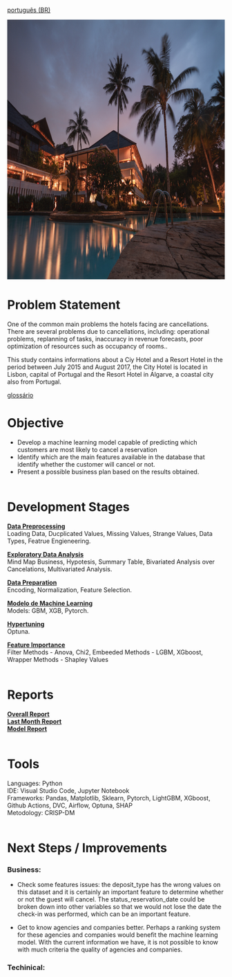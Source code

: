 [português (BR)](https://github.com/alyssonvidal/Hotel-Booking-Cancelations/blob/main/README_PT.md)

<center><img src="/images/hotel.jpg" alt="logo" width="800" height="600"/></center>

# Problem Statement

One of the common main problems the hotels facing are cancellations. There are several problems due to cancellations, including: operational problems, replanning of tasks, inaccuracy in revenue forecasts, poor optimization of resources such as occupancy of rooms..

This study contains informations about a Ciy Hotel and a Resort Hotel in the period between July 2015 and August 2017, the City Hotel is located in Lisbon, capital of Portugal and the Resort Hotel in Algarve, a coastal city also from Portugal.

[glossário](https://github.com/alyssonvidal/Hotel-Booking-Cancelations/blob/main/referenses/glossary_PT.md)

# Objective

* Develop a machine learning model capable of predicting which customers are most likely to cancel a reservation
* Identify which are the main features available in the database that identify whether the customer will cancel or not.
* Present a possible business plan based on the results obtained.<br><br>

# Development Stages
[**Data Preprocessing**](https://github.com/alyssonvidal/Bank-Marketing-Cluster/blob/main/notebooks/part01_preprocessing.ipynb)<br>
Loading Data, Ducplicated Values, Missing Values, Strange Values, Data Types, Featrue Engieneering.

[**Exploratory Data Analysis**](https://github.com/alyssonvidal/Bank-Marketing-Cluster/blob/main/notebooks/part02_eda.ipynb)<br>
Mind Map Business, Hypotesis, Summary Table, Bivariated Analysis over Cancelations, Multivariated Analysis.

[**Data Preparation**](https://github.com/alyssonvidal/Bank-Marketing-Cluster/blob/main/notebooks/part03_model.ipynb)<br>
Encoding, Normalization, Feature Selection.

[**Modelo de Machine Learning**](https://github.com/alyssonvidal/Bank-Marketing-Cluster/blob/main/notebooks/part03_model.ipynb)<br>
Models: GBM, XGB, Pytorch.

[**Hypertuning**](https://github.com/alyssonvidal/Bank-Marketing-Cluster/blob/main/notebooks/part03_model.ipynb)<br>
Optuna.

[**Feature Importance**](https://github.com/alyssonvidal/Bank-Marketing-Cluster/blob/main/notebooks/part03_model.ipynb)<br>
Filter Methods - Anova, Chi2, Embeeded Methods - LGBM, XGboost, Wrapper Methods - Shapley Values<br><br>

# Reports
[**Overall Report**](https://github.com/alyssonvidal/Bank-Marketing-Cluster/blob/main/reports/resultados.md)<br>
[**Last Month Report**](https://github.com/alyssonvidal/Bank-Marketing-Cluster/blob/main/reports/resultados.md)<br>
[**Model Report**](https://github.com/alyssonvidal/Bank-Marketing-Cluster/blob/main/reports/resultados.md)<br><br>

# Tools
Languages: Python<br>
IDE: Visual Studio Code, Jupyter Notebook<br>
Frameworks: Pandas, Matplotlib, Sklearn, Pytorch, LightGBM, XGboost, Github Actions, DVC, Airflow, Optuna, SHAP<br>
Metodology: CRISP-DM<br><br>

# Next Steps / Improvements

### Business:
- Check some features issues: the deposit_type has the wrong values on this dataset ​​and it is certainly an important feature to determine whether or not the guest will cancel. The status_reservation_date could be broken down into other variables so that we would not lose the date the check-in was performed, which can be an important feature.

- Get to know agencies and companies better. Perhaps a ranking system for these agencies and companies would benefit the machine learning model. With the current information we have, it is not possible to know with much criteria the quality of agencies and companies.

### Techinical:


